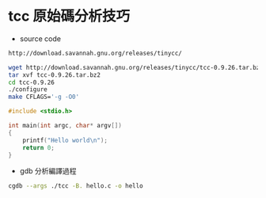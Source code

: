 # tcc 原始碼分析技巧


- source code 

```sh
http://download.savannah.gnu.org/releases/tinycc/
```

```sh
wget http://download.savannah.gnu.org/releases/tinycc/tcc-0.9.26.tar.bz2
tar xvf tcc-0.9.26.tar.bz2
cd tcc-0.9.26
./configure
make CFLAGS='-g -O0'
```

```c
#include <stdio.h>

int main(int argc, char* argv[])
{
    printf("Hello world\n");
    return 0;
}
```

- gdb 分析編譯過程

```sh
cgdb --args ./tcc -B. hello.c -o hello
```